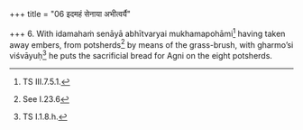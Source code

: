 +++
title = "06 इदमहं सेनाया अभीत्वर्यै"

+++
6. With idamahaṁ senāyā abhītvaryai mukhamapohāmi[^1] having taken away embers, from potsherds[^2] by means of the grass-brush, with gharmo’si viśvāyuḥ[^3] he puts the sacrificial bread for Agni on the eight potsherds.  

[^1]: TS III.7.5.1.  

[^2]: See I.23.6  

[^3]: TS I.1.8.h.  
